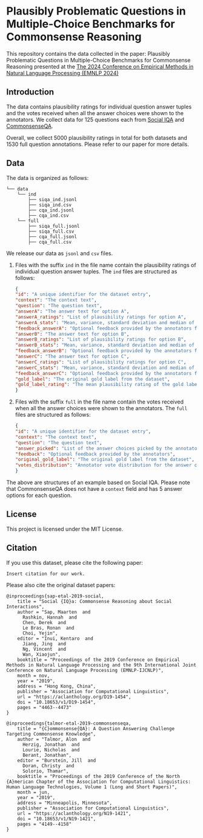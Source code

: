 # Plausibly Problematic Questions in Multiple-Choice Benchmarks for Commonsense Reasoning
This repository contains the data collected in the paper: Plausibly Problematic Questions in Multiple-Choice Benchmarks for Commonsense Reasoning presented at the [The 2024 Conference on Empirical Methods in Natural Language Processing (EMNLP 2024)](https://2024.emnlp.org)

## Introduction
The data contains plausibility ratings for individual question answer tuples and the votes received when all the answer choices were shown to the annotators. We collect data for 125 questions each from [Social IQA](https://aclanthology.org/D19-1454/) and [CommonsenseQA](https://aclanthology.org/N19-1421/). 

Overall, we collect 5000 plausibility ratings in total for both datasets and 1530 full question annotations. Please refer to our paper for more details.

## Data
The data is organized as follows:
```
└── data
    └── ind
        ├── siqa_ind.jsonl
        ├── siqa_ind.csv
        ├── cqa_ind.jsonl
        ├── cqa_ind.csv
    └── full
        ├── siqa_full.jsonl
        ├── siqa_full.csv
        ├── cqa_full.jsonl
        ├── cqa_full.csv  
```
We release our data as ``jsonl`` and ``csv`` files.
1. Files with the suffix ``ind`` in the file name contain the plausibility ratings of individual question answer tuples. The ``ind`` files are structured as follows:
    ```json
    {
    "id": "A unique identifier for the dataset entry",
    "context": "The context text",
    "question": "The question text",
    "answerA": "The answer text for option A",
    "answerA_ratings": "List of plausibility ratings for option A",
    "answerA_stats": "Mean, variance, standard deviation and median of the plausibility ratings for option A",
    "feedback_answerA": "Optional feedback provided by the annotators for option A",
    "answerB": "The answer text for option B",
    "answerB_ratings": "List of plausibility ratings for option B",
    "answerB_stats": "Mean, variance, standard deviation and median of the plausibility ratings for option B",
    "feedback_answerB": "Optional feedback provided by the annotators for option B",
    "answerC": "The answer text for option C",
    "answerC_ratings": "List of plausibility ratings for option C",
    "answerC_stats": "Mean, variance, standard deviation and median of the plausibility ratings for option C",
    "feedback_answerC": "Optional feedback provided by the annotators for option C",
    "gold_label": "The original gold label from the dataset",
    "gold_label_rating": "The mean plausibility rating of the gold label"
    }
2. Files with the suffix ``full`` in the file name contain the votes received when all the answer choices were shown to the annotators. The ``full`` files are structured as follows:
    ```json
    {
    "id": "A unique identifier for the dataset entry",
    "context": "The context text",
    "question": "The question text",
    "answer_picked": "List of the answer choices picked by the annotators",
    "feedback": "Optional feedback provided by the annotators",
    "original_gold_label": "The original gold label from the dataset",
    "votes_distribution": "Annotator vote distribution for the answer choices for the question"
    }


The above are structures of an example based on Social IQA. Please note that CommonsenseQA does not have a ``context`` field and has 5 answer options for each question.
## License
This project is licensed under the MIT License.
## Citation
If you use this dataset, please cite the following paper:

```
Insert citation for our work.
```

Please also cite the original dataset papers:

```
@inproceedings{sap-etal-2019-social,
    title = "Social {IQ}a: Commonsense Reasoning about Social Interactions",
    author = "Sap, Maarten  and
      Rashkin, Hannah  and
      Chen, Derek  and
      Le Bras, Ronan  and
      Choi, Yejin",
    editor = "Inui, Kentaro  and
      Jiang, Jing  and
      Ng, Vincent  and
      Wan, Xiaojun",
    booktitle = "Proceedings of the 2019 Conference on Empirical Methods in Natural Language Processing and the 9th International Joint Conference on Natural Language Processing (EMNLP-IJCNLP)",
    month = nov,
    year = "2019",
    address = "Hong Kong, China",
    publisher = "Association for Computational Linguistics",
    url = "https://aclanthology.org/D19-1454",
    doi = "10.18653/v1/D19-1454",
    pages = "4463--4473"
}
```


```
@inproceedings{talmor-etal-2019-commonsenseqa,
    title = "{C}ommonsense{QA}: A Question Answering Challenge Targeting Commonsense Knowledge",
    author = "Talmor, Alon  and
      Herzig, Jonathan  and
      Lourie, Nicholas  and
      Berant, Jonathan",
    editor = "Burstein, Jill  and
      Doran, Christy  and
      Solorio, Thamar",
    booktitle = "Proceedings of the 2019 Conference of the North {A}merican Chapter of the Association for Computational Linguistics: Human Language Technologies, Volume 1 (Long and Short Papers)",
    month = jun,
    year = "2019",
    address = "Minneapolis, Minnesota",
    publisher = "Association for Computational Linguistics",
    url = "https://aclanthology.org/N19-1421",
    doi = "10.18653/v1/N19-1421",
    pages = "4149--4158"
}
```